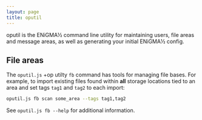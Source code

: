 ```yaml
---
layout: page
title: oputil
---
```


oputil is the ENiGMA½ command line utility for maintaining users, file areas and message areas, as well as 
generating your initial ENiGMA½ config. 

## File areas
The `oputil.js` +op utilty `fb` command has tools for managing file bases. For example, to import existing 
files found within **all** storage locations tied to an area and set tags `tag1` and `tag2` to each import:

```bash
oputil.js fb scan some_area --tags tag1,tag2
```

See `oputil.js fb --help` for additional information.